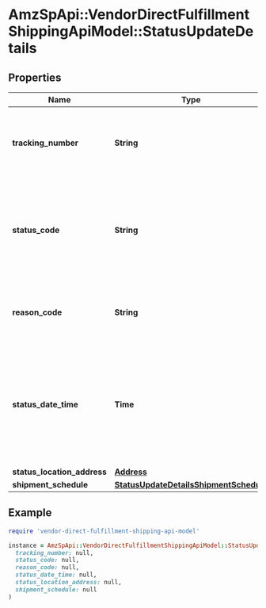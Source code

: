 # AmzSpApi::VendorDirectFulfillmentShippingApiModel::StatusUpdateDetails

## Properties

| Name | Type | Description | Notes |
| ---- | ---- | ----------- | ----- |
| **tracking_number** | **String** | This is required to be provided for every package and should match with the trackingNumber sent for the shipment confirmation. |  |
| **status_code** | **String** | Indicates the shipment status code of the package that provides transportation information for Amazon tracking systems and ultimately for the final customer. |  |
| **reason_code** | **String** | Provides a reason code for the status of the package that will provide additional information about the transportation status. |  |
| **status_date_time** | **Time** | The date and time when the shipment status was updated. This field is expected to be in ISO-8601 date/time format, with UTC time zone or UTC offset. For example, 2020-07-16T23:00:00Z or 2020-07-16T23:00:00+01:00. |  |
| **status_location_address** | [**Address**](Address.md) |  |  |
| **shipment_schedule** | [**StatusUpdateDetailsShipmentSchedule**](StatusUpdateDetailsShipmentSchedule.md) |  | [optional] |

## Example

```ruby
require 'vendor-direct-fulfillment-shipping-api-model'

instance = AmzSpApi::VendorDirectFulfillmentShippingApiModel::StatusUpdateDetails.new(
  tracking_number: null,
  status_code: null,
  reason_code: null,
  status_date_time: null,
  status_location_address: null,
  shipment_schedule: null
)
```

